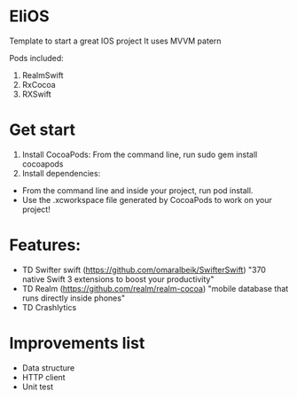 # EliOS
Template to start a great IOS project
It uses MVVM patern

Pods included:
  1. RealmSwift
  2. RxCocoa
  3. RXSwift

# Get start
1. Install CocoaPods: From the command line, run sudo gem install cocoapods
2. Install dependencies: 
  - From the command line and inside your project, run pod install.
  - Use the .xcworkspace file generated by CocoaPods to work on your project!

# Features:
- TD Swifter swift (https://github.com/omaralbeik/SwifterSwift) "370 native Swift 3 extensions to boost your productivity"
- TD Realm (https://github.com/realm/realm-cocoa) "mobile database that runs directly inside phones"
- TD Crashlytics 


# Improvements list
- Data structure
- HTTP client
- Unit test

